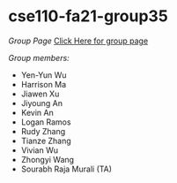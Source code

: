 # cse110-fa21-group35
*Group Page*
[Click Here for group page](admin/team.md)

*Group members:* 
- Yen-Yun Wu
- Harrison Ma
- Jiawen Xu
- Jiyoung An
- Kevin An
- Logan Ramos
- Rudy Zhang
- Tianze Zhang
- Vivian Wu
- Zhongyi Wang
- Sourabh Raja Murali (TA)
